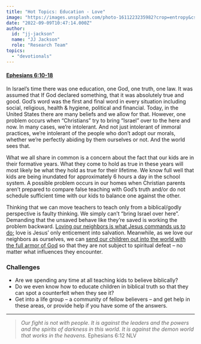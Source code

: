 ```yaml
---
title: "Hot Topics: Education - Love"
image: "https://images.unsplash.com/photo-1611223235982?crop=entropy&cs=srgb&fm=jpg&ixid=Mnw5NjYxfDB8MXxzZWFyY2h8MTB8fFRydXRofGVufDB8fHx8MTYxODIzNjM3Mw&ixlib=rb-1.2.1&q=85"
date: "2022-09-09T10:47:14.000Z"
author:
  id: "jj-jackson"
  name: "JJ Jackson"
  role: "Research Team"
topics:
  - "devotionals"
---
```

#### [Ephesians 6:10-18][1]
 
In Israel’s time there was one education, one God, one truth, one law. It was assumed that If God declared something, that it was absolutely true and good. God’s word was the first and final word in every situation including social, religious, health & hygiene, political and financial. Today, in the United States there are many beliefs and we allow for that. However, one problem occurs when “Christians” try to bring “Israel” over to the here and now. In many cases, we’re intolerant. And not just intolerant of immoral practices, we’re intolerant of the people who don’t adopt our morals, whether we’re perfectly abiding by them ourselves or not. And the world sees that.

What we all share in common is a concern about the fact that our kids are in their formative years. What they come to hold as true in these years will most likely be what they hold as true for their lifetime. We know full well that kids are being inundated for approximately 6 hours a day in the school system. A possible problem occurs in our homes when Christian parents aren’t prepared to compare false teaching with God’s truth and/or do not schedule sufficient time with our kids to balance one against the other.

Thinking that we can move teachers to teach only from a biblical/godly perspective is faulty thinking. We simply can’t “bring Israel over here”. Demanding that the unsaved behave like they’re saved is working the problem backward. [Loving our neighbors is what Jesus commands us to do;][2] love is Jesus’ only enticement into salvation. Meanwhile, as we love our neighbors as ourselves, we can [send our children out into the world with the full armor of God][3] so that they are not subject to spiritual defeat – no matter what influences they encounter.

### Challenges
- Are we spending any time at all teaching kids to believe biblically?
- Do we even know how to educate children in biblical truth so that they can spot a counterfeit when they see it?
- Get into a life group – a community of fellow believers – and get help in these areas, or provide help if you have some of the answers.

----

> _Our fight is not with people. It is against the leaders and the powers and the spirits of darkness in this world. It is against the demon world that works in the heavens._ Ephesians 6:12 NLV

[1]: https://www.biblegateway.com/passage/?search=Ephesians%206%3A10-18&version=NKJV
[2]: https://www.biblegateway.com/passage/?search=Mark%2012%3A30-31&version=NKJV
[3]: https://www.biblegateway.com/passage/?search=Ephesians+6%3A13-18&version=NIV
